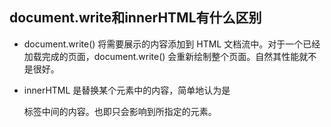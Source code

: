 ## document.write和innerHTML有什么区别

* document.write() 将需要展示的内容添加到 HTML 文档流中。对于一个已经加载完成的页面，document.write() 会重新绘制整个页面。自然其性能就不是很好。

* innerHTML 是替换某个元素中的内容，简单地认为是 <div></div> 标签中间的内容。也即只会影响到所指定的元素。